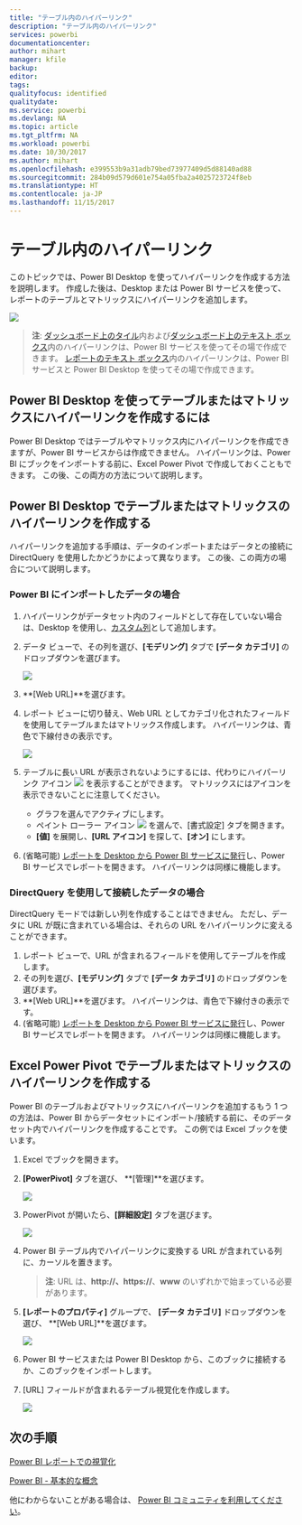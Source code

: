 ```yaml
---
title: "テーブル内のハイパーリンク"
description: "テーブル内のハイパーリンク"
services: powerbi
documentationcenter: 
author: mihart
manager: kfile
backup: 
editor: 
tags: 
qualityfocus: identified
qualitydate: 
ms.service: powerbi
ms.devlang: NA
ms.topic: article
ms.tgt_pltfrm: NA
ms.workload: powerbi
ms.date: 10/30/2017
ms.author: mihart
ms.openlocfilehash: e399553b9a31adb79bed73977409d5d88140ad88
ms.sourcegitcommit: 284b09d579d601e754a05fba2a4025723724f8eb
ms.translationtype: HT
ms.contentlocale: ja-JP
ms.lasthandoff: 11/15/2017
---
```

# <a name="hyperlinks-in-tables"></a>テーブル内のハイパーリンク
このトピックでは、Power BI Desktop を使ってハイパーリンクを作成する方法を説明します。 作成した後は、Desktop または Power BI サービスを使って、レポートのテーブルとマトリックスにハイパーリンクを追加します。 

![](media/power-bi-hyperlinks-in-tables/hyperlinkedtable.png)

> **注**: [ダッシュボード上のタイル](service-dashboard-edit-tile.md)内および[ダッシュボード上のテキスト ボックス](service-dashboard-add-widget.md)内のハイパーリンクは、Power BI サービスを使ってその場で作成できます。 [レポートのテキスト ボックス](service-add-hyperlink-to-text-box.md)内のハイパーリンクは、Power BI サービスと Power BI Desktop を使ってその場で作成できます。
> 
> 

## <a name="to-create-a-hyperlink-in-a-table-or-matrix-using-power-bi-desktop"></a>Power BI Desktop を使ってテーブルまたはマトリックスにハイパーリンクを作成するには
Power BI Desktop ではテーブルやマトリックス内にハイパーリンクを作成できますが、Power BI サービスからは作成できません。 ハイパーリンクは、Power BI にブックをインポートする前に、Excel Power Pivot で作成しておくこともできます。 この後、この両方の方法について説明します。

## <a name="create-a-table-or-matrix-hyperlink-in-power-bi-desktop"></a>Power BI Desktop でテーブルまたはマトリックスのハイパーリンクを作成する
ハイパーリンクを追加する手順は、データのインポートまたはデータとの接続に DirectQuery を使用したかどうかによって異なります。 この後、この両方の場合について説明します。

### <a name="for-data-imported-into-power-bi"></a>Power BI にインポートしたデータの場合
1. ハイパーリンクがデータセット内のフィールドとして存在していない場合は、Desktop を使用し、[カスタム列](desktop-common-query-tasks.md)として追加します。
2. データ ビューで、その列を選び、**[モデリング]** タブで **[データ カテゴリ]** のドロップダウンを選びます。
   
    ![](media/power-bi-hyperlinks-in-tables/pbi_data_category.png)
3. **[Web URL]**を選びます。
4. レポート ビューに切り替え、Web URL としてカテゴリ化されたフィールドを使用してテーブルまたはマトリックス作成します。 ハイパーリンクは、青色で下線付きの表示です。
   
    ![](media/power-bi-hyperlinks-in-tables/power-bi-table-with-hyperlinks2.png)
5. テーブルに長い URL が表示されないようにするには、代わりにハイパーリンク アイコン ![](media/power-bi-hyperlinks-in-tables/power-bi-hyperlink-icon.png) を表示することができます。 マトリックスにはアイコンを表示できないことに注意してください。
   
   * グラフを選んでアクティブにします。
   * ペイント ローラー アイコン ![](media/power-bi-hyperlinks-in-tables/power-bi-paintroller.png) を選んで、[書式設定] タブを開きます。
   * **[値]** を展開し、**[URL アイコン]** を探して、**[オン]** にします。
6. (省略可能) [レポートを Desktop から Power BI サービスに発行](guided-learning/publishingandsharing.yml#step-2)し、Power BI サービスでレポートを開きます。 ハイパーリンクは同様に機能します。

### <a name="for-data-connected-with-directquery"></a>DirectQuery を使用して接続したデータの場合
DirectQuery モードでは新しい列を作成することはできません。  ただし、データに URL が既に含まれている場合は、それらの URL をハイパーリンクに変えることができます。

1. レポート ビューで、URL が含まれるフィールドを使用してテーブルを作成します。
2. その列を選び、**[モデリング]** タブで **[データ カテゴリ]** のドロップダウンを選びます。
3. **[Web URL]**を選びます。 ハイパーリンクは、青色で下線付きの表示です。
4. (省略可能) [レポートを Desktop から Power BI サービスに発行](guided-learning/publishingandsharing.yml#step-2)し、Power BI サービスでレポートを開きます。 ハイパーリンクは同様に機能します。

## <a name="create-a-table-or-matrix-hyperlink-in-excel-power-pivot"></a>Excel Power Pivot でテーブルまたはマトリックスのハイパーリンクを作成する
Power BI のテーブルおよびマトリックスにハイパーリンクを追加するもう 1 つの方法は、Power BI からデータセットにインポート/接続する前に、そのデータセット内でハイパーリンクを作成することです。 この例では Excel ブックを使います。

1. Excel でブックを開きます。
2. **[PowerPivot]** タブを選び、 **[管理]**を選びます。
   
   ![](media/power-bi-hyperlinks-in-tables/createhyperlinkinpowerpivot2.png)
3. PowerPivot が開いたら、**[詳細設定]** タブを選びます。
   
   ![](media/power-bi-hyperlinks-in-tables/createhyperlinkinpowerpivot3.png)
4. Power BI テーブル内でハイパーリンクに変換する URL が含まれている列に、カーソルを置きます。
   
   > **注**: URL は、**http://、https://**、**www** のいずれかで始まっている必要があります。
   > 
   > 
5. **[レポートのプロパティ]** グループで、 **[データ カテゴリ]** ドロップダウンを選び、 **[Web URL]**を選びます。 
   
   ![](media/power-bi-hyperlinks-in-tables/createhyperlinksnew.png)
6. Power BI サービスまたは Power BI Desktop から、このブックに接続するか、このブックをインポートします。
7. [URL] フィールドが含まれるテーブル視覚化を作成します。
   
   ![](media/power-bi-hyperlinks-in-tables/hyperlinksintables.gif)

## <a name="next-steps"></a>次の手順
[Power BI レポートでの視覚化](power-bi-report-visualizations.md)

[Power BI - 基本的な概念](service-basic-concepts.md)

他にわからないことがある場合は、 [Power BI コミュニティを利用してください](http://community.powerbi.com/)。

